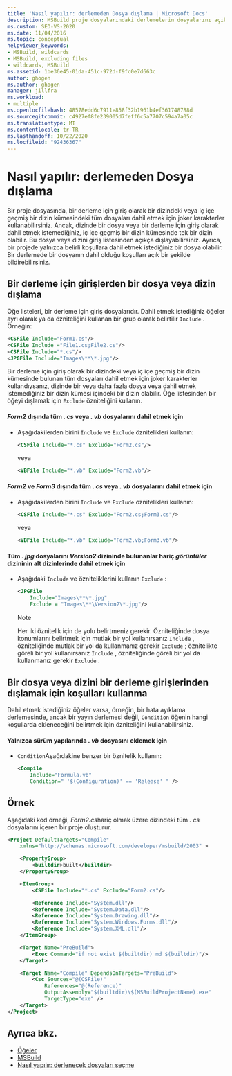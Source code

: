 ```yaml
---
title: 'Nasıl yapılır: derlemeden Dosya dışlama | Microsoft Docs'
description: MSBuild proje dosyalarındaki derlemelerin dosyalarını açıkça dışarıda bırakma veya koşullu olarak ekleme hakkında bilgi edinin.
ms.custom: SEO-VS-2020
ms.date: 11/04/2016
ms.topic: conceptual
helpviewer_keywords:
- MSBuild, wildcards
- MSBuild, excluding files
- wildcards, MSBuild
ms.assetid: 1be36e45-01da-451c-972d-f9fc0e7d663c
author: ghogen
ms.author: ghogen
manager: jillfra
ms.workload:
- multiple
ms.openlocfilehash: 48578edd6c7911e858f32b1961b4ef361748788d
ms.sourcegitcommit: c4927ef8fe239005d7feff6c5a7707c594a7a05c
ms.translationtype: MT
ms.contentlocale: tr-TR
ms.lasthandoff: 10/22/2020
ms.locfileid: "92436367"
---
```

# <a name="how-to-exclude-files-from-the-build"></a>Nasıl yapılır: derlemeden Dosya dışlama

Bir proje dosyasında, bir derleme için giriş olarak bir dizindeki veya iç içe geçmiş bir dizin kümesindeki tüm dosyaları dahil etmek için joker karakterler kullanabilirsiniz. Ancak, dizinde bir dosya veya bir derleme için giriş olarak dahil etmek istemediğiniz, iç içe geçmiş bir dizin kümesinde tek bir dizin olabilir. Bu dosya veya dizini giriş listesinden açıkça dışlayabilirsiniz. Ayrıca, bir projede yalnızca belirli koşullara dahil etmek istediğiniz bir dosya olabilir. Bir derlemede bir dosyanın dahil olduğu koşulları açık bir şekilde bildirebilirsiniz.

## <a name="exclude-a-file-or-directory-from-the-inputs-for-a-build"></a>Bir derleme için girişlerden bir dosya veya dizin dışlama

 Öğe listeleri, bir derleme için giriş dosyalarıdır. Dahil etmek istediğiniz öğeler ayrı olarak ya da özniteliğini kullanan bir grup olarak belirtilir `Include` . Örneğin:

```xml
<CSFile Include="Form1.cs"/>
<CSFile Include ="File1.cs;File2.cs"/>
<CSFile Include="*.cs"/>
<JPGFile Include="Images\**\*.jpg"/>
```

 Bir derleme için giriş olarak bir dizindeki veya iç içe geçmiş bir dizin kümesinde bulunan tüm dosyaları dahil etmek için joker karakterler kullandıysanız, dizinde bir veya daha fazla dosya veya dahil etmek istemediğiniz bir dizin kümesi içindeki bir dizin olabilir. Öğe listesinden bir öğeyi dışlamak için `Exclude` özniteliğini kullanın.

#### <a name="to-include-all-cs-or-vb-files-except-form2"></a>*Form2* dışında tüm *. cs* veya *. vb* dosyalarını dahil etmek için

- Aşağıdakilerden birini `Include` ve `Exclude` öznitelikleri kullanın:

    ```xml
    <CSFile Include="*.cs" Exclude="Form2.cs"/>
    ```

    veya

    ```xml
    <VBFile Include="*.vb" Exclude="Form2.vb"/>
    ```

#### <a name="to-include-all-cs-or-vb-files-except-form2-and-form3"></a>*Form2* ve *Form3* dışında tüm *. cs* veya *. vb* dosyalarını dahil etmek için

- Aşağıdakilerden birini `Include` ve `Exclude` öznitelikleri kullanın:

    ```xml
    <CSFile Include="*.cs" Exclude="Form2.cs;Form3.cs"/>
    ```

    veya

    ```xml
    <VBFile Include="*.vb" Exclude="Form2.vb;Form3.vb"/>
    ```

#### <a name="to-include-all-jpg-files-in-subdirectories-of-the-images-directory-except-those-in-the-version2-directory"></a>Tüm *. jpg* dosyalarını *Version2* dizininde bulunanlar hariç *görüntüler* dizininin alt dizinlerinde dahil etmek için

- Aşağıdaki `Include` ve özniteliklerini kullanın `Exclude` :

    ```xml
    <JPGFile
        Include="Images\**\*.jpg"
        Exclude = "Images\**\Version2\*.jpg"/>
    ```

    > [!NOTE]
    > Her iki öznitelik için de yolu belirtmeniz gerekir. Özniteliğinde dosya konumlarını belirtmek için mutlak bir yol kullanırsanız `Include` , özniteliğinde mutlak bir yol da kullanmanız gerekir `Exclude` ; öznitelikte göreli bir yol kullanırsanız `Include` , özniteliğinde göreli bir yol da kullanmanız gerekir `Exclude` .

## <a name="use-conditions-to-exclude-a-file-or-directory-from-the-inputs-for-a-build"></a>Bir dosya veya dizini bir derleme girişlerinden dışlamak için koşulları kullanma

 Dahil etmek istediğiniz öğeler varsa, örneğin, bir hata ayıklama derlemesinde, ancak bir yayın derlemesi değil, `Condition` öğenin hangi koşullarda ekleneceğini belirtmek için özniteliğini kullanabilirsiniz.

#### <a name="to-include-the-file-formulavb-only-in-release-builds"></a>Yalnızca sürüm yapılarında *. vb* dosyasını eklemek için

- `Condition`Aşağıdakine benzer bir öznitelik kullanın:

    ```xml
    <Compile
        Include="Formula.vb"
        Condition=" '$(Configuration)' == 'Release' " />
    ```

## <a name="example"></a>Örnek

 Aşağıdaki kod örneği, *Form2.cs*hariç olmak üzere dizindeki tüm *. cs* dosyalarını içeren bir proje oluşturur.

```xml
<Project DefaultTargets="Compile"
    xmlns="http://schemas.microsoft.com/developer/msbuild/2003" >

    <PropertyGroup>
        <builtdir>built</builtdir>
    </PropertyGroup>

    <ItemGroup>
        <CSFile Include="*.cs" Exclude="Form2.cs"/>

        <Reference Include="System.dll"/>
        <Reference Include="System.Data.dll"/>
        <Reference Include="System.Drawing.dll"/>
        <Reference Include="System.Windows.Forms.dll"/>
        <Reference Include="System.XML.dll"/>
    </ItemGroup>

    <Target Name="PreBuild">
        <Exec Command="if not exist $(builtdir) md $(builtdir)"/>
    </Target>

    <Target Name="Compile" DependsOnTargets="PreBuild">
        <Csc Sources="@(CSFile)"
            References="@(Reference)"
            OutputAssembly="$(builtdir)\$(MSBuildProjectName).exe"
            TargetType="exe" />
    </Target>
</Project>
```

## <a name="see-also"></a>Ayrıca bkz.

- [Öğeler](../msbuild/msbuild-items.md)
- [MSBuild](../msbuild/msbuild.md)
- [Nasıl yapılır: derlenecek dosyaları seçme](../msbuild/how-to-select-the-files-to-build.md)

